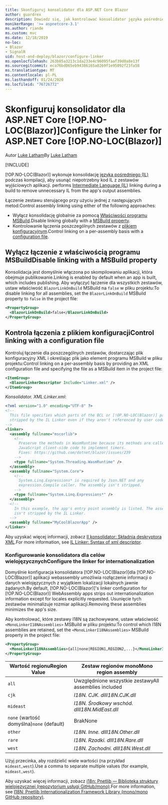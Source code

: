 ```yaml
---
title: Skonfiguruj konsolidator dla ASP.NET Core Blazor
author: guardrex
description: Dowiedz się, jak kontrolować konsolidator języka pośredniego (IL) podczas kompilowania aplikacji Blazor.
monikerRange: '>= aspnetcore-3.1'
ms.author: riande
ms.custom: mvc
ms.date: 12/18/2019
no-loc:
- Blazor
- SignalR
uid: host-and-deploy/blazor/configure-linker
ms.openlocfilehash: 263b85a3213c1da233e4c96095faaf39d0a8e13f
ms.sourcegitcommit: eca76bd065eb94386165a0269f1e95092f23fa58
ms.translationtype: MT
ms.contentlocale: pl-PL
ms.lasthandoff: 01/24/2020
ms.locfileid: "76726772"
---
```

# <a name="configure-the-linker-for-aspnet-core-opno-locblazor"></a><span data-ttu-id="d1d87-103">Skonfiguruj konsolidator dla ASP.NET Core [!OP.NO-LOC(Blazor)]</span><span class="sxs-lookup"><span data-stu-id="d1d87-103">Configure the Linker for ASP.NET Core [!OP.NO-LOC(Blazor)]</span></span>

<span data-ttu-id="d1d87-104">Autor [Luke Latham](https://github.com/guardrex)</span><span class="sxs-lookup"><span data-stu-id="d1d87-104">By [Luke Latham](https://github.com/guardrex)</span></span>

[!INCLUDE[](~/includes/blazorwasm-preview-notice.md)]

[!OP.NO-LOC(Blazor)]<span data-ttu-id="d1d87-105"> wykonuje konsolidację [języka pośredniego (IL)](/dotnet/standard/managed-code#intermediate-language--execution) podczas kompilacji, aby usunąć niepotrzebny kod IL z zestawów wyjściowych aplikacji.</span><span class="sxs-lookup"><span data-stu-id="d1d87-105"> performs [Intermediate Language (IL)](/dotnet/standard/managed-code#intermediate-language--execution) linking during a build to remove unnecessary IL from the app's output assemblies.</span></span>

<span data-ttu-id="d1d87-106">Łączenie zestawu sterującego przy użyciu jednej z następujących metod:</span><span class="sxs-lookup"><span data-stu-id="d1d87-106">Control assembly linking using either of the following approaches:</span></span>

* <span data-ttu-id="d1d87-107">Wyłącz konsolidację globalnie za pomocą [Właściwości programu MSBuild](#disable-linking-with-a-msbuild-property).</span><span class="sxs-lookup"><span data-stu-id="d1d87-107">Disable linking globally with a [MSBuild property](#disable-linking-with-a-msbuild-property).</span></span>
* <span data-ttu-id="d1d87-108">Kontrolowanie łączenia poszczególnych zestawów z [plikiem konfiguracyjnym](#control-linking-with-a-configuration-file).</span><span class="sxs-lookup"><span data-stu-id="d1d87-108">Control linking on a per-assembly basis with a [configuration file](#control-linking-with-a-configuration-file).</span></span>

## <a name="disable-linking-with-a-msbuild-property"></a><span data-ttu-id="d1d87-109">Wyłącz łączenie z właściwością programu MSBuild</span><span class="sxs-lookup"><span data-stu-id="d1d87-109">Disable linking with a MSBuild property</span></span>

<span data-ttu-id="d1d87-110">Konsolidacja jest domyślnie włączona po skompilowaniu aplikacji, która obejmuje publikowanie.</span><span class="sxs-lookup"><span data-stu-id="d1d87-110">Linking is enabled by default when an app is built, which includes publishing.</span></span> <span data-ttu-id="d1d87-111">Aby wyłączyć łączenie dla wszystkich zestawów, ustaw właściwość `BlazorLinkOnBuild` MSBuild na `false` w pliku projektu:</span><span class="sxs-lookup"><span data-stu-id="d1d87-111">To disable linking for all assemblies, set the `BlazorLinkOnBuild` MSBuild property to `false` in the project file:</span></span>

```xml
<PropertyGroup>
  <BlazorLinkOnBuild>false</BlazorLinkOnBuild>
</PropertyGroup>
```

## <a name="control-linking-with-a-configuration-file"></a><span data-ttu-id="d1d87-112">Kontrola łączenia z plikiem konfiguracji</span><span class="sxs-lookup"><span data-stu-id="d1d87-112">Control linking with a configuration file</span></span>

<span data-ttu-id="d1d87-113">Kontroluj łączenie dla poszczególnych zestawów, dostarczając plik konfiguracyjny XML i określając plik jako element programu MSBuild w pliku projektu:</span><span class="sxs-lookup"><span data-stu-id="d1d87-113">Control linking on a per-assembly basis by providing an XML configuration file and specifying the file as a MSBuild item in the project file:</span></span>

```xml
<ItemGroup>
  <BlazorLinkerDescriptor Include="Linker.xml" />
</ItemGroup>
```

<span data-ttu-id="d1d87-114">*Konsolidator. XML*:</span><span class="sxs-lookup"><span data-stu-id="d1d87-114">*Linker.xml*:</span></span>

```xml
<?xml version="1.0" encoding="UTF-8" ?>
<!--
  This file specifies which parts of the BCL or [!OP.NO-LOC(Blazor)] packages must not be
  stripped by the IL Linker even if they aren't referenced by user code.
-->
<linker>
  <assembly fullname="mscorlib">
    <!--
      Preserve the methods in WasmRuntime because its methods are called by 
      JavaScript client-side code to implement timers.
      Fixes: https://github.com/dotnet/blazor/issues/239
    -->
    <type fullname="System.Threading.WasmRuntime" />
  </assembly>
  <assembly fullname="System.Core">
    <!--
      System.Linq.Expressions* is required by Json.NET and any 
      expression.Compile caller. The assembly isn't stripped.
    -->
    <type fullname="System.Linq.Expressions*" />
  </assembly>
  <!--
    In this example, the app's entry point assembly is listed. The assembly
    isn't stripped by the IL Linker.
  -->
  <assembly fullname="MyCoolBlazorApp" />
</linker>
```

<span data-ttu-id="d1d87-115">Aby uzyskać więcej informacji, zobacz [Il konsolidator: Składnia deskryptora XML](https://github.com/mono/linker/blob/master/src/linker/README.md#syntax-of-xml-descriptor).</span><span class="sxs-lookup"><span data-stu-id="d1d87-115">For more information, see [IL Linker: Syntax of xml descriptor](https://github.com/mono/linker/blob/master/src/linker/README.md#syntax-of-xml-descriptor).</span></span>

### <a name="configure-the-linker-for-internationalization"></a><span data-ttu-id="d1d87-116">Konfigurowanie konsolidatora dla celów wielojęzycznych</span><span class="sxs-lookup"><span data-stu-id="d1d87-116">Configure the linker for internationalization</span></span>

<span data-ttu-id="d1d87-117">Domyślnie konfiguracja konsolidatora [!OP.NO-LOC(Blazor)]dla [!OP.NO-LOC(Blazor)] aplikacji webassembly umożliwia rozłączenie informacji o danych wielojęzycznych z wyjątkiem lokalizacji lokalnych jawnie żądanych.</span><span class="sxs-lookup"><span data-stu-id="d1d87-117">By default, [!OP.NO-LOC(Blazor)]'s linker configuration for [!OP.NO-LOC(Blazor)] WebAssembly apps strips out internationalization information except for locales explicitly requested.</span></span> <span data-ttu-id="d1d87-118">Usunięcie tych zestawów minimalizuje rozmiar aplikacji.</span><span class="sxs-lookup"><span data-stu-id="d1d87-118">Removing these assemblies minimizes the app's size.</span></span>

<span data-ttu-id="d1d87-119">Aby kontrolować, które zestawy I18N są zachowywane, ustaw właściwość `<MonoLinkerI18NAssemblies>` MSBuild w pliku projektu:</span><span class="sxs-lookup"><span data-stu-id="d1d87-119">To control which I18N assemblies are retained, set the `<MonoLinkerI18NAssemblies>` MSBuild property in the project file:</span></span>

```xml
<PropertyGroup>
  <MonoLinkerI18NAssemblies>{all|none|REGION1,REGION2,...}</MonoLinkerI18NAssemblies>
</PropertyGroup>
```

| <span data-ttu-id="d1d87-120">Wartość regionu</span><span class="sxs-lookup"><span data-stu-id="d1d87-120">Region Value</span></span>     | <span data-ttu-id="d1d87-121">Zestaw regionów mono</span><span class="sxs-lookup"><span data-stu-id="d1d87-121">Mono region assembly</span></span>    |
| ---------------- | ----------------------- |
| `all`            | <span data-ttu-id="d1d87-122">Uwzględnione wszystkie zestawy</span><span class="sxs-lookup"><span data-stu-id="d1d87-122">All assemblies included</span></span> |
| `cjk`            | <span data-ttu-id="d1d87-123">*I18N. CJK. dll*</span><span class="sxs-lookup"><span data-stu-id="d1d87-123">*I18N.CJK.dll*</span></span>          |
| `mideast`        | <span data-ttu-id="d1d87-124">*I18N. Środkowy wschód. dll*</span><span class="sxs-lookup"><span data-stu-id="d1d87-124">*I18N.MidEast.dll*</span></span>      |
| <span data-ttu-id="d1d87-125">`none` (wartość domyślna)</span><span class="sxs-lookup"><span data-stu-id="d1d87-125">`none` (default)</span></span> | <span data-ttu-id="d1d87-126">Brak</span><span class="sxs-lookup"><span data-stu-id="d1d87-126">None</span></span>                    |
| `other`          | <span data-ttu-id="d1d87-127">*I18N. Inne. dll*</span><span class="sxs-lookup"><span data-stu-id="d1d87-127">*I18N.Other.dll*</span></span>        |
| `rare`           | <span data-ttu-id="d1d87-128">*I18N. Rzadki. dll*</span><span class="sxs-lookup"><span data-stu-id="d1d87-128">*I18N.Rare.dll*</span></span>         |
| `west`           | <span data-ttu-id="d1d87-129">*I18N. Zachodni. dll*</span><span class="sxs-lookup"><span data-stu-id="d1d87-129">*I18N.West.dll*</span></span>         |

<span data-ttu-id="d1d87-130">Użyj przecinka, aby rozdzielić wiele wartości (na przykład `mideast,west`).</span><span class="sxs-lookup"><span data-stu-id="d1d87-130">Use a comma to separate multiple values (for example, `mideast,west`).</span></span>

<span data-ttu-id="d1d87-131">Aby uzyskać więcej informacji, zobacz [i18n: Pnetlib — Biblioteka struktury wielojęzycznej (repozytorium usługi GitHub/mono)](https://github.com/mono/mono/tree/master/mcs/class/I18N).</span><span class="sxs-lookup"><span data-stu-id="d1d87-131">For more information, see [I18N: Pnetlib Internationalization Framework Library (mono/mono GitHub repository)](https://github.com/mono/mono/tree/master/mcs/class/I18N).</span></span>
